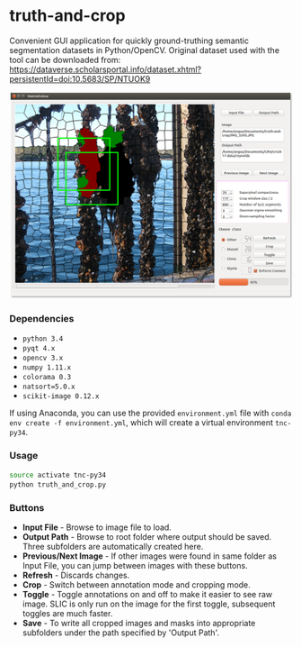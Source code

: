 # truth-and-crop

Convenient GUI application for quickly ground-truthing semantic segmentation datasets in Python/OpenCV. Original dataset used with the tool can be downloaded from: https://dataverse.scholarsportal.info/dataset.xhtml?persistentId=doi:10.5683/SP/NTUOK9

![sample](images/sample.png)

### Dependencies

+ `python 3.4`
+ `pyqt 4.x`
+ `opencv 3.x`
+ `numpy 1.11.x`
+ `colorama 0.3`
+ `natsort=5.0.x`
+ `scikit-image 0.12.x`

If using Anaconda, you can use the provided `environment.yml` file with `conda env create -f environment.yml`, which will create a virtual environment `tnc-py34`.

### Usage

```bash
source activate tnc-py34
python truth_and_crop.py
```

### Buttons

+ __Input File__ - Browse to image file to load.
+ __Output Path__ - Browse to root folder where output should be saved. Three subfolders are automatically created here.
+ __Previous/Next Image__ - If other images were found in same folder as Input File, you can jump between images with these buttons.
+ __Refresh__ - Discards changes.
+ __Crop__ - Switch between annotation mode and cropping mode.
+ __Toggle__ - Toggle annotations on and off to make it easier to see raw image. SLIC is only run on the image for the first toggle, subsequent toggles are much faster.
+ __Save__ - To write all cropped images and masks into appropriate subfolders under the path specified by 'Output Path'.
